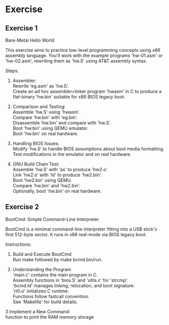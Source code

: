 # Exercise

## Exercise 1
Bare-Metal Hello World

This exercise aims to practice low-level programming concepts using x86 assembly language. You'll work with the example programs 'hw-01.asm' or 'hw-02.asm', rewriting them as 'hw.S' using AT&T assembly syntax.

Steps:

1. Assembler:  
Rewrite 'eg.asm' as 'hw.S'.  
Create an ad hoc assembler+linker program 'hwasm' in C to produce a flat-binary 'hw.bin' suitable for x86 BIOS legacy boot.

2. Comparison and Testing:  
Assemble 'hw.S' using 'hwasm'.  
Compare 'hw.bin' with 'eg.bin'.  
Disassemble 'hw.bin' and compare with 'hw.S'.  
Boot 'hw.bin' using QEMU emulator.  
Boot 'hw.bin' on real hardware.  

3. Handling BIOS Issues:  
Modify 'hw.S' to handle BIOS assumptions about boot media formatting.  
Test modifications in the emulator and on real hardware.  

4. GNU Build Chain Test:  
Assemble 'hw.S' with 'as' to produce 'hw2.o'.  
Link 'hw2.o' with 'ld' to produce 'hw2.bin'.  
Boot 'hw2.bin' using QEMU.  
Compare 'hw.bin' and 'hw2.bin'.  
Optionally, boot 'hw.bin' on real hardware.  

## Exercise 2 
BootCmd: Simple Command-Line Interpreter  

BootCmd is a minimal command-line interpreter fitting into a USB stick's first 512-byte sector. It runs in x86 real-mode via BIOS legacy boot.  

Instructions:  

1. Build and Execute BootCmd    
   Run make followed by make bcmd.bin/run.
     
2. Understanding the Program  
  'main.c' contains the main program in C.  
  Assembly functions in 'bios.S' and 'utils.c' for 'strcmp'.  
  'bcmd.ld' manages linking, relocation, and boot signature.  
  'rt0.o' initializes C runtime.  
  Functions follow fastcall convention.  
  See 'Makefile' for build details.  

3 Implement a New Command:  
  function to print the RAM memory storage  

